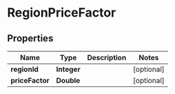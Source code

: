 

# RegionPriceFactor


## Properties

Name | Type | Description | Notes
------------ | ------------- | ------------- | -------------
**regionId** | **Integer** |  |  [optional]
**priceFactor** | **Double** |  |  [optional]



